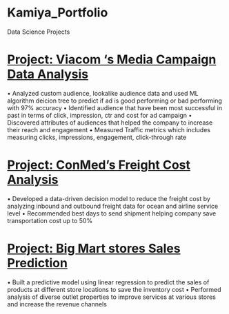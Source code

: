 # Kamiya_Portfolio
Data Science Projects 

# [Project: Viacom ‘s Media Campaign Data Analysis](https://ktr8.github.io/Kamiya_Portfolio/)
• Analyzed custom audience, lookalike audience data and used ML algorithm deicion tree to predict if ad is good performing or bad performing with 97% accuracy
• Identified audience that have been most successful in past in terms of click, impression, ctr and cost for ad campaign
• Discovered attributes of audiences that helped the company to increase their reach and engagement 
• Measured Traffic metrics which includes measuring clicks, impressions, engagement, click-through rate 

# [Project: ConMed’s Freight Cost Analysis](https://ktr8.github.io/Kamiya_Portfolio/)
• Developed a data-driven decision model to reduce the freight cost by analyzing inbound and outbound freight data for ocean and airline service level
• Recommended best days to send shipment helping company save transportation cost up to 50%

# [Project: Big Mart stores Sales Prediction](https://ktr8.github.io/Kamiya_Portfolio/)
• Built a predictive model using linear regression to predict the sales of products at different store locations to save the inventory cost
• Performed analysis of diverse outlet properties to improve services at various stores and increase the revenue channels
